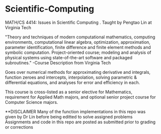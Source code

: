 # Scientific-Computing
MATH/CS 4414: Issues in Scientific Computing . 
Taught by Pengtao Lin at Virginia Tech

"Theory and techniques of modern computational mathematics, computing environments, computational linear algebra, 
optimization, approximation, parameter identification, finite difference and finite element methods and symbolic computation.
Project-oriented course; modeling and analysis of physical systems using state-of-the-art software and packaged subroutines."
-Course Description from Virginia Tech


Goes over numerical methods for approximating derivative and integrals, function zeroes and intercepts,
interpolation, solving parametric & differential equations, and analyses for error and efficiency in each.

This course is cross-listed as a senior elective for Mathematics, requirement for Applied Math majors, and optional senior 
project course for Computer Science majors. 

**DISCLAIMER
Many of the function implementations in this repo was given by Dr Lin before being editted to solve assigned problems
Assignments and code in this repo are posted as submitted prior to grading or corrections

